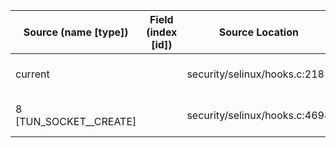 | Source (name [type])   | Field (index [id]) | Source Location                | Label at Source             |
|------------------------|--------------------|--------------------------------|-----------------------------|
| current                |                    | security/selinux/hooks.c:218   | subject, dynamic, external  |
| 8 [TUN_SOCKET__CREATE] |                    | security/selinux/hooks.c:4698  | operation, static, mediator |
